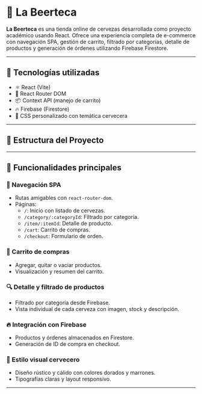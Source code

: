 # 🍺 La Beerteca

**La Beerteca** es una tienda online de cervezas desarrollada como proyecto académico usando React. Ofrece una experiencia completa de e-commerce con navegación SPA, gestión de carrito, filtrado por categorías, detalle de productos y generación de órdenes utilizando Firebase Firestore.

---

## 🚀 Tecnologías utilizadas

- ⚛️ React (Vite)
- 🔄 React Router DOM
- 📦 Context API (manejo de carrito)
- 🔥 Firebase (Firestore)
- 💅 CSS personalizado con temática cervecera

---

## 📂 Estructura del Proyecto


---

## 🧠 Funcionalidades principales

### 🧭 Navegación SPA
- Rutas amigables con `react-router-dom`.
- Páginas:
  - `/`: Inicio con listado de cervezas.
  - `/category/:categoryId`: Filtrado por categoría.
  - `/item/:itemId`: Detalle de producto.
  - `/cart`: Carrito de compras.
  - `/checkout`: Formulario de orden.

### 🛒 Carrito de compras
- Agregar, quitar o vaciar productos.
- Visualización y resumen del carrito.

### 🔍 Detalle y filtrado de productos
- Filtrado por categoría desde Firebase.
- Vista individual de cada cerveza con imagen, stock y descripción.

### 🔥 Integración con Firebase
- Productos y órdenes almacenados en Firestore.
- Generación de ID de compra en checkout.

### 🎨 Estilo visual cervecero
- Diseño rústico y cálido con colores dorados y marrones.
- Tipografías claras y layout responsivo.

---


